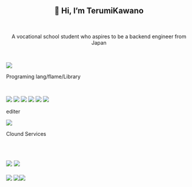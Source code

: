 <h2 align="center">👋 Hi, I’m TerumiKawano</h2><br>
<p align="center">A vocational school student who aspires to be a backend engineer from Japan</p><br>

![](https://komarev.com/ghpvc/?username=TellM1)
<p>Programing lang/flame/Library</p><br>

<!-- ![](https://img.shields.io/badge/-Java-007396.svg?logo=java&style=for-the-badge) -->
![](https://img.shields.io/badge/Javascript-276DC3.svg?logo=javascript&style=flat)
![](https://img.shields.io/badge/PHP-ccc.svg?logo=php&style=flat)
![](https://img.shields.io/badge/-CSS3-1572B6.svg?logo=css3&style=flat)
![](https://img.shields.io/badge/-HTML5-333.svg?logo=html5&style=flat)
![](https://img.shields.io/badge/-Bootstrap-563D7C.svg?logo=bootstrap&style=flat)
![](https://img.shields.io/badge/-React-555.svg?logo=react&style=flat)

<p>editer</p>

![](https://img.shields.io/badge/-Visual%20Studio%20Code-007ACC.svg?logo=visual-studio-code&style=flat)
<p>Clound Services</p><br>

![](https://img.shields.io/badge/-Amazon%20AWS-232F3E.svg?logo=amazon-aws&style=flat)
![](https://img.shields.io/badge/-GitHub-181717.svg?logo=github&style=flat)
---
![](https://github-profile-summary-cards.vercel.app/api/cards/profile-details?username=TellM1&theme=dracula)
![](https://github-readme-stats.vercel.app/api?username=TellM1&layout=compact&theme=dracula)![](https://github-readme-stats.vercel.app/api/top-langs/?username=TellM1&layout=compact&theme=dracula)
